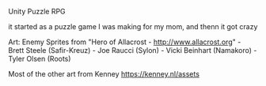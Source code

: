 Unity Puzzle RPG

it started as a puzzle game I was making for my mom, and thenn it got crazy

Art:
Enemy Sprites from "Hero of Allacrost - http://www.allacrost.org" - Brett Steele (Safir-Kreuz) - Joe Raucci (Sylon) - Vicki Beinhart (Namakoro) - Tyler Olsen (Roots)

Most of the other art from Kenney https://kenney.nl/assets

